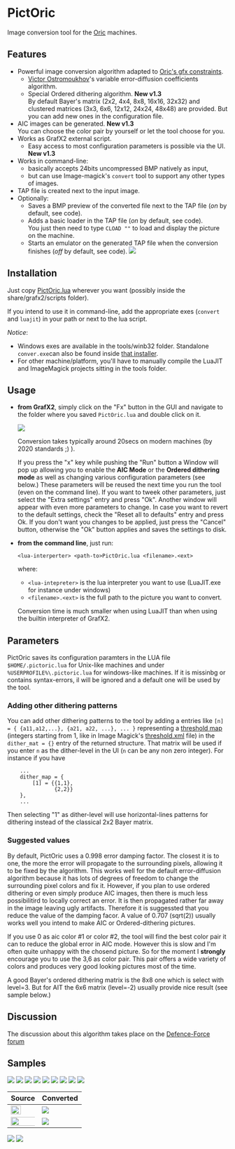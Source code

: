 # PictOric
Image conversion tool for the [Oric](https://en.wikipedia.org/wiki/Oric) machines.

## Features
* Powerful image conversion algorithm adapted to [Oric's gfx constraints](http://osdk.org/index.php?page=articles&ref=ART9).
	* [Victor Ostromoukhov](http://www-perso.iro.umontreal.ca/~ostrom/varcoeffED/SIGGRAPH01_varcoeffED.pdf)'s variable error-diffusion coefficients algorithm.
	* Special Ordered dithering algorithm. **New v1.3**\
	  By default Bayer's matrix (2x2, 4x4, 8x8, 16x16, 32x32) and clustered matrices (3x3, 6x6, 12x12, 24x24, 48x48) are provided. But you can add new ones in the configuration file. 
* AIC images can be generated. **New v1.3**\
  You can choose the color pair by yourself or let the tool choose for you.
* Works as GrafX2 external script.
	* Easy access to most configuration parameters is possible via the UI. **New v1.3**
* Works in command-line:
	* basically accepts 24bits uncompressed BMP natively as input,
	* but can use Image-magick's `convert` tool to support any other types of images.
* TAP file is created next to the input image.
* Optionally:
	* Saves a BMP preview of the converted file next to the TAP file (*on* by default, see code).
	* Adds a basic loader in the TAP file (*on* by default, see code).\
	  You just then need to type `CLOAD ""` to load and display the picture on the machine.
	* Starts an emulator on the generated TAP file when the conversion finishes (*off* by default, see code).
	  <img src="http://forum.defence-force.org/download/file.php?id=1672&t=1">

## Installation

Just copy [PictOric.lua](./PictOric.lua) wherever you want (possibly inside the share/grafx2/scripts folder). 

If you intend to use it in command-line, add the appropriate exes (`convert` and `luajit`) in your path or next to the lua script. 

*Notice*: 
* Windows exes are available in the tools/winb32 folder. Standalone `conver.exe`can also be found inside [that installer](https://imagemagick.org/download/binaries/ImageMagick-7.0.10-10-Q16-x64-static.exe).
* For other machine/platform, you'll have to manually compile the LuaJIT and ImageMagick projects sitting in the tools folder.

## Usage 

* __from GrafX2__, simply click on the "Fx" button in the GUI and navigate to the folder where you saved `PictOric.lua` and double click on it.
  
  <img src="http://forum.defence-force.org/download/file.php?id=1775&t=1">
  
  Conversion takes typically around 20secs on modern machines (by 2020 standards ;) ).
  
  If you press the "x" key while pushing the "Run" button a Window will pop up allowing you to enable the **AIC Mode** or the **Ordered dithering mode** as well as changing various configuration parameters (see below.) These parameters will be reused the next time you run the tool (even on the command line). If you want to tweek other parameters, just select the "Extra settings" entry and press "Ok". Another window will appear with even more parameters to change. In case you want to revert to the default settings, check the "Reset all to defaults" entry and press Ok. If you don't want you changes to be applied, just press the "Cancel" button, otherwise the "Ok" button applies and saves the settings to disk. 

* __from the command line__, just run:
  
  ```<lua-interperter> <path-to>PictOric.lua <filename>.<ext>```
  
  where:
  * `<lua-intepreter>` is the lua interpreter you want to use (LuaJIT.exe for instance under windows)
  * `<filename>.<ext>` is the full path to the picture you want to convert.
  
  Conversion time is much smaller when using LuaJIT than when using the builtin interpreter of GrafX2.

## Parameters

PictOric saves its configuration paramters in the LUA file `$HOME/.pictoric.lua` for Unix-like machines and under `%USERPROFILE%\.pictoric.lua` for windows-like machines. If it is missinbg or contains syntax-errors, il will be ignored and a default one will be used by the tool.

### Adding other dithering patterns

You can add other dithering patterns to the tool by adding a entries like `[n] = { {a11,a12,...}, {a21, a22, ...}, ... }` representing a [threshold map](https://en.wikipedia.org/wiki/Ordered_dithering)  (integers starting from 1, like in Image Magick's [threshold.xml](https://github.com/ManiAm/HVACmanagement/blob/master/ImageMagick-6.8.2-10/thresholds.xml) file) in the `dither_mat = {}` entry of the returned structure. That matrix will be used if you enter `n` as the dither-level in the UI (`n` can be any non zero integer). For instance if you have
```
	...
    dither_map = {
		[1] = {{1,1},
		       {2,2}}
	},
	...
```
Then selecting "1" as dither-level will use horizontal-lines patterns for dithering instead of the classical 2x2 Bayer matrix.
	
### Suggested values

By default, PictOric uses a 0.998 error damping factor. The closest it is to one, the more the error will propagate to the surrounding pixels, allowing it to be fixed by the algorithm. This works well for the default error-diffusion algorithm because it has lots of degrees of freedom to change the surrounding pixel colors and fix it. However, if you plan to use ordered dithering or even simply produce AIC images, then there is much less possibilitird to locally correct an error. It is then propagated rather far away in the image leaving ugly artifacts. Therefore it is suggessted that you reduce the value of the damping facor. A value of 0.707 (sqrt(2)) usually works well you intend to make AIC or Ordered-dithering pictures.

If you use 0 as aic color #1 or color #2, the tool will find the best color pair it can to reduce the global error in AIC mode. However this is slow and I'm often quite unhappy with the chosend picture. So for the moment I **strongly** encourage you to use the 3,6 as color pair. This pair offers a wide variety of colors and produces very good looking pictures most of the time.

A good Bayer's ordered dithering matrix is the 8x8 one which is select with level=3. But for AIT the 6x6 matrix (level=-2) usually provide nice result (see sample below.)

## Discussion
The discussion about this algorithm takes place on the [Defence-Force forum](http://forum.defence-force.org/viewtopic.php?p=20025#p20025)

## Samples
<img src="http://forum.defence-force.org/download/file.php?id=1700"> <img src="http://forum.defence-force.org/download/file.php?id=1719">
<img src="http://forum.defence-force.org/download/file.php?id=1698"> <img src="http://forum.defence-force.org/download/file.php?id=1718">
<img src="http://forum.defence-force.org/download/file.php?id=1717"> <img src="http://forum.defence-force.org/download/file.php?id=1763">
<img src="http://forum.defence-force.org/download/file.php?id=2085"> <img src="http://forum.defence-force.org/download/file.php?id=2084">
<img src="http://forum.defence-force.org/download/file.php?id=1702">

Source | Converted
---|----
<img with="65%" height="65%" src="http://forum.defence-force.org/download/file.php?id=1663&t=1"> | <img src="http://forum.defence-force.org/download/file.php?id=1660">
<img halign="center" with="135%" height="135%" src="http://forum.defence-force.org/download/file.php?id=1678"> | <img src="http://forum.defence-force.org/download/file.php?id=1680">

<img src="http://forum.defence-force.org/download/file.php?id=1840">

<img src="http://forum.defence-force.org/download/file.php?id=2145&sid=9efc468fe649d142e40b547b6e3b6566">